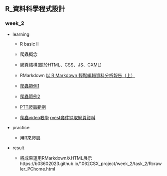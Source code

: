 ﻿## R_資料科學程式設計

### week_2

- learning
    - R basic II
    - 爬蟲概念
    - 網頁結構(關於HTML、CSS、JS、CXML)
    - RMarkdown
        [以 R Markdown 輕鬆編輯資料分析報告（上）](https://knowlab.wordpress.com/2016/12/05/%E4%BB%A5-r-markdown-%E8%BC%95%E9%AC%86%E7%B7%A8%E8%BC%AF%E8%B3%87%E6%96%99%E5%88%86%E6%9E%90%E5%A0%B1%E5%91%8A%EF%BC%88%E4%B8%8A%EF%BC%89/)

    - [爬蟲範例1](https://github.com/pecu/RCrawler101-201504/tree/master/CaseStudies)
    - [爬蟲範例2](https://github.com/pecu/RCrawler101-201504)
    - [PTT爬蟲範例](https://pecu.github.io/NTU_R/NTUCSX/parser/parser.html)
    - [爬蟲video教學](https://csx.aca.ntu.edu.tw/modules/index.php?csn=055782&default_fun=info&current_lang=chinese)
        [rvest套件擷取網頁資料](https://blog.gtwang.org/r/rvest-web-scraping-with-r/)


- practice
    - 用R來爬蟲
- result
    - 將成果運用RMarkdown以HTML展示https://b03602023.github.io/1062CSX_project/week_2/task_2/Rcrawler_PChome.html


